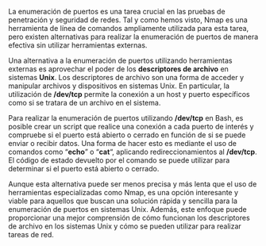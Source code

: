 La enumeración de puertos es una tarea crucial en las pruebas de penetración y seguridad de redes. Tal y como hemos visto, Nmap es una herramienta de línea de comandos ampliamente utilizada para esta tarea, pero existen alternativas para realizar la enumeración de puertos de manera efectiva sin utilizar herramientas externas.

Una alternativa a la enumeración de puertos utilizando herramientas externas es aprovechar el poder de los **descriptores de archivo** en sistemas **Unix**. Los descriptores de archivo son una forma de acceder y manipular archivos y dispositivos en sistemas Unix. En particular, la utilización de **/dev/tcp** permite la conexión a un host y puerto específicos como si se tratara de un archivo en el sistema.

Para realizar la enumeración de puertos utilizando **/dev/tcp** en Bash, es posible crear un script que realice una conexión a cada puerto de interés y compruebe si el puerto está abierto o cerrado en función de si se puede enviar o recibir datos. Una forma de hacer esto es mediante el uso de comandos como “**echo**” o “**cat**“, aplicando redireccionamientos al **/dev/tcp**. El código de estado devuelto por el comando se puede utilizar para determinar si el puerto está abierto o cerrado.

Aunque esta alternativa puede ser menos precisa y más lenta que el uso de herramientas especializadas como Nmap, es una opción interesante y viable para aquellos que buscan una solución rápida y sencilla para la enumeración de puertos en sistemas Unix. Además, este enfoque puede proporcionar una mejor comprensión de cómo funcionan los descriptores de archivo en los sistemas Unix y cómo se pueden utilizar para realizar tareas de red.

